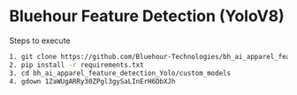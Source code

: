 # Bluehour Feature Detection (YoloV8)

Steps to execute

```bash
1. git clone https://github.com/Bluehour-Technologies/bh_ai_apparel_feature_detection_Yolo.git
2. pip install -r requirements.txt
3. cd bh_ai_apparel_feature_detection_Yolo/custom_models
4. gdown 1ZaWUgARRy30ZPgl3gySaLInErH6DbXJh
```